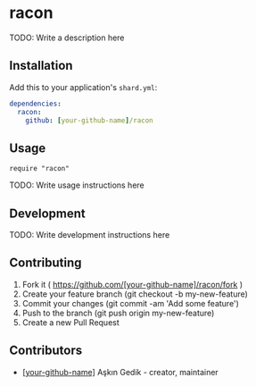 # racon

TODO: Write a description here

## Installation


Add this to your application's `shard.yml`:

```yaml
dependencies:
  racon:
    github: [your-github-name]/racon
```


## Usage


```crystal
require "racon"
```


TODO: Write usage instructions here

## Development

TODO: Write development instructions here

## Contributing

1. Fork it ( https://github.com/[your-github-name]/racon/fork )
2. Create your feature branch (git checkout -b my-new-feature)
3. Commit your changes (git commit -am 'Add some feature')
4. Push to the branch (git push origin my-new-feature)
5. Create a new Pull Request

## Contributors

- [[your-github-name]](https://github.com/[your-github-name]) Aşkın Gedik - creator, maintainer
